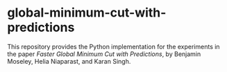 # global-minimum-cut-with-predictions
This repository provides the Python implementation for the experiments in the paper *Faster Global Minimum Cut with Predictions*, by Benjamin Moseley, Helia Niaparast, and Karan Singh.
